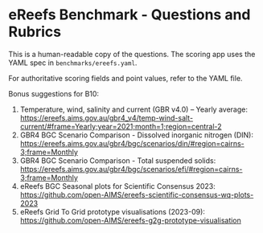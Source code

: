 # eReefs Benchmark - Questions and Rubrics

This is a human-readable copy of the questions. The scoring app uses the YAML spec in `benchmarks/ereefs.yaml`.

For authoritative scoring fields and point values, refer to the YAML file.



Bonus suggestions for B10:
1. Temperature, wind, salinity and current (GBR v4.0) – Yearly average: https://ereefs.aims.gov.au/gbr4_v4/temp-wind-salt-current/#frame=Yearly;year=2021;month=1;region=central-2
2. GBR4 BGC Scenario Comparison - Dissolved inorganic nitrogen (DIN): https://ereefs.aims.gov.au/gbr4/bgc/scenarios/din/#region=cairns-3;frame=Monthly
3. GBR4 BGC Scenario Comparison - Total suspended solids: https://ereefs.aims.gov.au/gbr4/bgc/scenarios/efi/#region=cairns-3;frame=Monthly
4. eReefs BGC Seasonal plots for Scientific Consensus 2023: https://github.com/open-AIMS/ereefs-scientific-consensus-wq-plots-2023
5. eReefs Grid To Grid prototype visualisations (2023-09): https://github.com/open-AIMS/ereefs-g2g-prototype-visualisation
